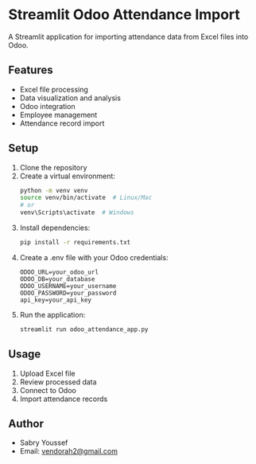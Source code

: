 # Streamlit Odoo Attendance Import

A Streamlit application for importing attendance data from Excel files into Odoo.

## Features
- Excel file processing
- Data visualization and analysis
- Odoo integration
- Employee management
- Attendance record import

## Setup
1. Clone the repository
2. Create a virtual environment:
   ```bash
   python -m venv venv
   source venv/bin/activate  # Linux/Mac
   # or
   venv\Scripts\activate  # Windows
   ```
3. Install dependencies:
   ```bash
   pip install -r requirements.txt
   ```
4. Create a .env file with your Odoo credentials:
   ```
   ODOO_URL=your_odoo_url
   ODOO_DB=your_database
   ODOO_USERNAME=your_username
   ODOO_PASSWORD=your_password
   api_key=your_api_key
   ```
5. Run the application:
   ```bash
   streamlit run odoo_attendance_app.py
   ```

## Usage
1. Upload Excel file
2. Review processed data
3. Connect to Odoo
4. Import attendance records

## Author
- Sabry Youssef
- Email: vendorah2@gmail.com
